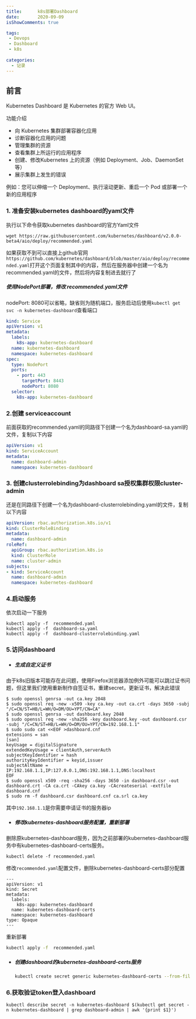 ```yaml
---
title:      k8s部署Dashboard
date:       2020-09-09
isShowComments: true

tags:
 - Devops
 - Dashboard
 - k8s
    
categories:
  - 记录
---
```


## 前言

Kubernetes Dashboard 是 Kubernetes 的官方 Web UI。

功能介绍

- 向 Kubernetes 集群部署容器化应用
- 诊断容器化应用的问题
- 管理集群的资源
- 查看集群上所运行的应用程序
- 创建、修改Kubernetes 上的资源（例如 Deployment、Job、DaemonSet等）
- 展示集群上发生的错误

例如：您可以伸缩一个 Deployment、执行滚动更新、重启一个 Pod 或部署一个新的应用程序

### 1. 准备安装kubernetes dashboard的yaml文件

执行以下命令获取kubernetes dashboard的官方Yaml文件

```shell
wget https://raw.githubusercontent.com/kubernetes/dashboard/v2.0.0-beta4/aio/deploy/recommended.yaml
```

如果获取不到可以直接上github官网`https://github.com/kubernetes/dashboard/blob/master/aio/deploy/recommended.yaml`打开这个页面复制其中的内容，然后在服务器中创建一个名为recommended.yaml的文件，然后将内容复制进去就行了

##### 使用NodePort部署，修改 recommended.yaml文件

nodePort: 8080可以省略，缺省则为随机端口，服务启动后使用`kubectl get svc -n kubernetes-dashboard`查看端口

```yaml
kind: Service
apiVersion: v1
metadata:
  labels:
    k8s-app: kubernetes-dashboard
  name: kubernetes-dashboard
  namespace: kubernetes-dashboard
spec:
  type: NodePort
  ports:
    - port: 443
      targetPort: 8443
      nodePort: 8080
  selector:
    k8s-app: kubernetes-dashboard
```


### 2.创建 serviceaccount

前面获取的recommended.yaml的同路径下创建一个名为dashboard-sa.yaml的文件，复制以下内容

```yaml
apiVersion: v1
kind: ServiceAccount
metadata:
  name: dashboard-admin
  namespace: kubernetes-dashboard 
```

### 3. 创建clusterrolebinding为dashboard sa授权集群权限cluster-admin

还是在同路径下创建一个名为dashboard-clusterrolebinding.yaml的文件，复制以下内容

```yaml
apiVersion: rbac.authorization.k8s.io/v1
kind: ClusterRoleBinding
metadata:
  name: dashboard-admin
roleRef:
  apiGroup: rbac.authorization.k8s.io
  kind: ClusterRole
  name: cluster-admin
subjects:
- kind: ServiceAccount
  name: dashboard-admin
  namespace: kubernetes-dashboard
```

### 4.启动服务

依次启动一下服务

```shell
kubectl apply -f  recommended.yaml
kubectl apply -f  dashboard-sa.yaml
kubectl apply -f  dashboard-clusterrolebinding.yaml
```

### 5.访问dashboard

- ##### 生成自定义证书

由于k8s旧版本可能存在此问题，使用Firefox浏览器添加例外可能可以跳过证书问题，但这里我们使用重新制作自签证书，重建secret，更新证书，解决此错误

```shell
$ sudo openssl genrsa -out ca.key 2048
$ sudo openssl req -new -x509 -key ca.key -out ca.crt -days 3650 -subj "/C=CN/ST=HB/L=WH/O=DM/OU=YPT/CN=CA"
$ sudo openssl genrsa -out dashboard.key 2048
$ sudo openssl req -new -sha256 -key dashboard.key -out dashboard.csr -subj "/C=CN/ST=HB/L=WH/O=DM/OU=YPT/CN=192.168.1.1"
$ sudo sudo cat <<EOF >dashboard.cnf
extensions = san
[san]
keyUsage = digitalSignature
extendedKeyUsage = clientAuth,serverAuth
subjectKeyIdentifier = hash
authorityKeyIdentifier = keyid,issuer
subjectAltName = IP:192.168.1.1,IP:127.0.0.1,DNS:192.168.1.1,DNS:localhost
EOF
$ sudo openssl x509 -req -sha256 -days 3650 -in dashboard.csr -out dashboard.crt -CA ca.crt -CAkey ca.key -CAcreateserial -extfile dashboard.cnf
$ sudo rm -f dashboard.csr dashboard.cnf ca.srl ca.key
```

其中`192.168.1.1`是你需要申请证书的服务器ip

- ##### 修改kubernetes-dashboard服务配置，重新部署

删除原kubernetes-dashboard服务，因为之前部署的kubernetes-dashboard服务中有kubernetes-dashboard-certs服务。

```shell
kubectl delete -f recommended.yaml
```

修改`recommended.yaml`配置文件，删除kubernetes-dashboard-certs部分配置

```tsx
---
apiVersion: v1
kind: Secret
metadata:
  labels:
    k8s-app: kubernetes-dashboard
  name: kubernetes-dashboard-certs
  namespace: kubernetes-dashboard
type: Opaque
---
```

重新部署

```sh
kubectl apply -f  recommended.yaml
```

- ##### 创建dashboard的kubernetes-dashboard-certs服务

  ```sh
  kubectl create secret generic kubernetes-dashboard-certs --from-file=dashboard.key --from-file=dashboard.crt
  ```

### 6.获取验证token登入dashboard

```shell
kubectl describe secret -n kubernetes-dashboard $(kubectl get secret -n kubernetes-dashboard | grep dashboard-admin | awk '{print $1}')
```